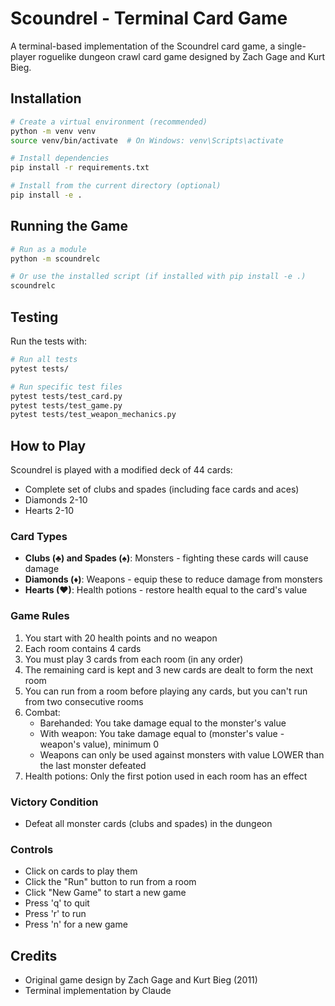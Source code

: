 # Scoundrel - Terminal Card Game

A terminal-based implementation of the Scoundrel card game, a single-player roguelike dungeon crawl card game designed by Zach Gage and Kurt Bieg.

## Installation

```bash
# Create a virtual environment (recommended)
python -m venv venv
source venv/bin/activate  # On Windows: venv\Scripts\activate

# Install dependencies
pip install -r requirements.txt

# Install from the current directory (optional)
pip install -e .
```

## Running the Game

```bash
# Run as a module
python -m scoundrelc

# Or use the installed script (if installed with pip install -e .)
scoundrelc
```

## Testing

Run the tests with:

```bash
# Run all tests
pytest tests/

# Run specific test files
pytest tests/test_card.py
pytest tests/test_game.py
pytest tests/test_weapon_mechanics.py
```

## How to Play

Scoundrel is played with a modified deck of 44 cards:
- Complete set of clubs and spades (including face cards and aces)
- Diamonds 2-10
- Hearts 2-10

### Card Types
- **Clubs (♣) and Spades (♠)**: Monsters - fighting these cards will cause damage
- **Diamonds (♦)**: Weapons - equip these to reduce damage from monsters
- **Hearts (♥)**: Health potions - restore health equal to the card's value

### Game Rules
1. You start with 20 health points and no weapon
2. Each room contains 4 cards
3. You must play 3 cards from each room (in any order)
4. The remaining card is kept and 3 new cards are dealt to form the next room
5. You can run from a room before playing any cards, but you can't run from two consecutive rooms
6. Combat:
   - Barehanded: You take damage equal to the monster's value
   - With weapon: You take damage equal to (monster's value - weapon's value), minimum 0
   - Weapons can only be used against monsters with value LOWER than the last monster defeated
7. Health potions: Only the first potion used in each room has an effect

### Victory Condition
- Defeat all monster cards (clubs and spades) in the dungeon

### Controls
- Click on cards to play them
- Click the "Run" button to run from a room
- Click "New Game" to start a new game
- Press 'q' to quit
- Press 'r' to run
- Press 'n' for a new game

## Credits

- Original game design by Zach Gage and Kurt Bieg (2011)
- Terminal implementation by Claude
